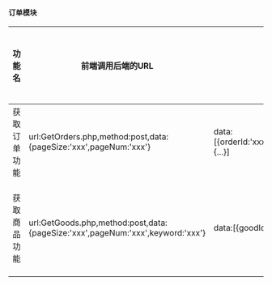 #### 订单模块
|功能名      |前端调用后端的URL                             | 后端返回前端的数据(json)                   |备注          |后端是否完成    |
|-----------------|-------------------------------------------|--------------------------------------------|---------------|----------|
|获取订单功能|url:GetOrders.php,method:post,data:{pageSize:'xxx',pageNum:'xxx'}      | data:[{orderId:'xxx',goodName:'xxx',imgUrl:'xxx',amount:'xxx',unitPrice:'xxx',orderStatus:'xxx',orderTime:'xxx'},{...}]|无|否
|获取商品功能|url:GetGoods.php,method:post,data:{pageSize:'xxx',pageNum:'xxx',keyword:'xxx'}      | data:[{goodId:'xxx',goodName:'xxx',imgUrl:'xxx',amount:'xxx',unitPrice:'xxx'},{...}]|amount是商品表库存，keyword是搜索关键词,这个字段可选|否